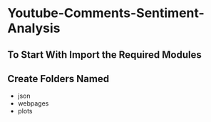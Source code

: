 # Youtube-Comments-Sentiment-Analysis

## To Start With Import the Required Modules

## Create Folders Named
 * json
 * webpages
 * plots
